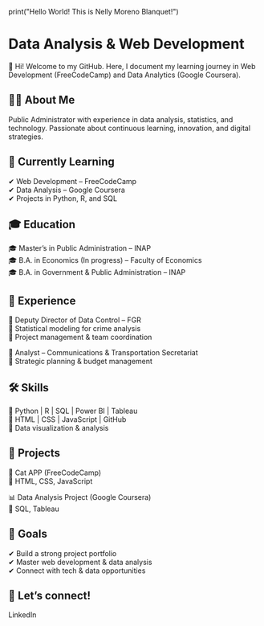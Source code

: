 
print("Hello World! This is Nelly Moreno Blanquet!")

# Data Analysis & Web Development

👋 Hi! Welcome to my GitHub. Here, I document my learning journey in Web Development (FreeCodeCamp) and Data Analytics (Google Coursera).

## 👩‍💻 About Me

Public Administrator with experience in data analysis, statistics, and technology. Passionate about continuous learning, innovation, and digital strategies.

## 📌 Currently Learning

✔ Web Development – FreeCodeCamp  
✔ Data Analysis – Google Coursera  
✔ Projects in Python, R, and SQL  

## 🎓 Education

🎓 Master’s in Public Administration – INAP  
🎓 B.A. in Economics (In progress) – Faculty of Economics  
🎓 B.A. in Government & Public Administration – INAP  

## 💼 Experience

🔹 Deputy Director of Data Control – FGR  
📌 Statistical modeling for crime analysis  
📌 Project management & team coordination  

🔹 Analyst – Communications & Transportation Secretariat  
📌 Strategic planning & budget management  

## 🛠 Skills

🔹 Python | R | SQL | Power BI | Tableau  
🔹 HTML | CSS | JavaScript | GitHub  
🔹 Data visualization & analysis  

## 🚀 Projects

📁 Cat APP (FreeCodeCamp)  
🔹 HTML, CSS, JavaScript  

📊 Data Analysis Project (Google Coursera)  
🔹 SQL, Tableau  

## 🎯 Goals

✔ Build a strong project portfolio  
✔ Master web development & data analysis  
✔ Connect with tech & data opportunities  

## 📩 Let’s connect!

LinkedIn

